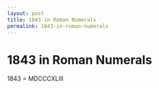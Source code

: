```yaml
---
layout: post
title: 1843 in Roman Numerals
permalink: 1843-in-roman-numerals
---
```


# 1843 in Roman Numerals

1843 = MDCCCXLIII
